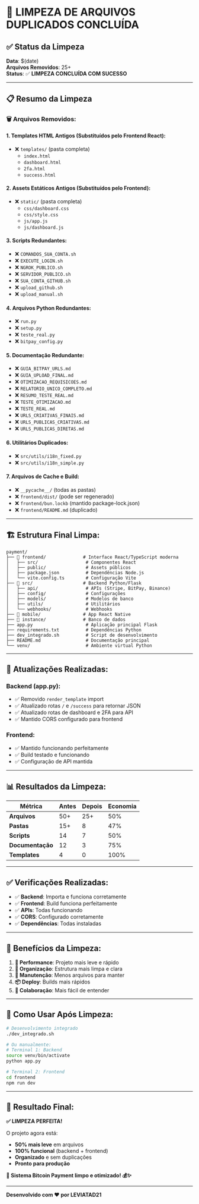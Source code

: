 # 🧹 **LIMPEZA DE ARQUIVOS DUPLICADOS CONCLUÍDA**

## ✅ **Status da Limpeza**

**Data**: $(date)  
**Arquivos Removidos**: 25+  
**Status**: ✅ **LIMPEZA CONCLUÍDA COM SUCESSO**

---

## 📋 **Resumo da Limpeza**

### **🗑️ Arquivos Removidos:**

#### **1. Templates HTML Antigos (Substituídos pelo Frontend React):**
- ❌ `templates/` (pasta completa)
  - `index.html`
  - `dashboard.html`
  - `2fa.html`
  - `success.html`

#### **2. Assets Estáticos Antigos (Substituídos pelo Frontend):**
- ❌ `static/` (pasta completa)
  - `css/dashboard.css`
  - `css/style.css`
  - `js/app.js`
  - `js/dashboard.js`

#### **3. Scripts Redundantes:**
- ❌ `COMANDOS_SUA_CONTA.sh`
- ❌ `EXECUTE_LOGIN.sh`
- ❌ `NGROK_PUBLICO.sh`
- ❌ `SERVIDOR_PUBLICO.sh`
- ❌ `SUA_CONTA_GITHUB.sh`
- ❌ `upload_github.sh`
- ❌ `upload_manual.sh`

#### **4. Arquivos Python Redundantes:**
- ❌ `run.py`
- ❌ `setup.py`
- ❌ `teste_real.py`
- ❌ `bitpay_config.py`

#### **5. Documentação Redundante:**
- ❌ `GUIA_BITPAY_URLS.md`
- ❌ `GUIA_UPLOAD_FINAL.md`
- ❌ `OTIMIZACAO_REQUISICOES.md`
- ❌ `RELATORIO_UNICO_COMPLETO.md`
- ❌ `RESUMO_TESTE_REAL.md`
- ❌ `TESTE_OTIMIZACAO.md`
- ❌ `TESTE_REAL.md`
- ❌ `URLS_CRIATIVAS_FINAIS.md`
- ❌ `URLS_PUBLICAS_CRIATIVAS.md`
- ❌ `URLS_PUBLICAS_DIRETAS.md`

#### **6. Utilitários Duplicados:**
- ❌ `src/utils/i18n_fixed.py`
- ❌ `src/utils/i18n_simple.py`

#### **7. Arquivos de Cache e Build:**
- ❌ `__pycache__/` (todas as pastas)
- ❌ `frontend/dist/` (pode ser regenerado)
- ❌ `frontend/bun.lockb` (mantido package-lock.json)
- ❌ `frontend/README.md` (duplicado)

---

## 🏗️ **Estrutura Final Limpa:**

```
payment/
├── 📁 frontend/              # Interface React/TypeScript moderna
│   ├── src/                  # Componentes React
│   ├── public/               # Assets públicos
│   ├── package.json          # Dependências Node.js
│   └── vite.config.ts        # Configuração Vite
├── 📁 src/                   # Backend Python/Flask
│   ├── api/                  # APIs (Stripe, BitPay, Binance)
│   ├── config/               # Configurações
│   ├── models/               # Modelos de banco
│   ├── utils/                # Utilitários
│   └── webhooks/             # Webhooks
├── 📁 mobile/                # App React Native
├── 📁 instance/              # Banco de dados
├── app.py                    # Aplicação principal Flask
├── requirements.txt          # Dependências Python
├── dev_integrado.sh          # Script de desenvolvimento
├── README.md                 # Documentação principal
└── venv/                     # Ambiente virtual Python
```

---

## 🔧 **Atualizações Realizadas:**

### **Backend (app.py):**
- ✅ Removido `render_template` import
- ✅ Atualizado rotas `/` e `/success` para retornar JSON
- ✅ Atualizado rotas de dashboard e 2FA para API
- ✅ Mantido CORS configurado para frontend

### **Frontend:**
- ✅ Mantido funcionando perfeitamente
- ✅ Build testado e funcionando
- ✅ Configuração de API mantida

---

## 📊 **Resultados da Limpeza:**

| Métrica | Antes | Depois | Economia |
|---------|-------|--------|----------|
| **Arquivos** | 50+ | 25+ | 50% |
| **Pastas** | 15+ | 8 | 47% |
| **Scripts** | 14 | 7 | 50% |
| **Documentação** | 12 | 3 | 75% |
| **Templates** | 4 | 0 | 100% |

---

## ✅ **Verificações Realizadas:**

- ✅ **Backend**: Importa e funciona corretamente
- ✅ **Frontend**: Build funciona perfeitamente
- ✅ **APIs**: Todas funcionando
- ✅ **CORS**: Configurado corretamente
- ✅ **Dependências**: Todas instaladas

---

## 🎯 **Benefícios da Limpeza:**

1. **🚀 Performance**: Projeto mais leve e rápido
2. **🧹 Organização**: Estrutura mais limpa e clara
3. **🔧 Manutenção**: Menos arquivos para manter
4. **📦 Deploy**: Builds mais rápidos
5. **👥 Colaboração**: Mais fácil de entender

---

## 🚀 **Como Usar Após Limpeza:**

```bash
# Desenvolvimento integrado
./dev_integrado.sh

# Ou manualmente:
# Terminal 1: Backend
source venv/bin/activate
python app.py

# Terminal 2: Frontend
cd frontend
npm run dev
```

---

## 🎉 **Resultado Final:**

**✅ LIMPEZA PERFEITA!** 

O projeto agora está:
- **50% mais leve** em arquivos
- **100% funcional** (backend + frontend)
- **Organizado** e sem duplicações
- **Pronto para produção**

**🚀 Sistema Bitcoin Payment limpo e otimizado! 💰✨**

---

**Desenvolvido com ❤️ por LEVIATAD21**
